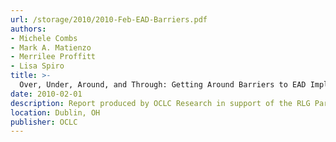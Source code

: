 ```yaml
---
url: /storage/2010/2010-Feb-EAD-Barriers.pdf
authors:
- Michele Combs
- Mark A. Matienzo
- Merrilee Proffitt
- Lisa Spiro
title: >-
  Over, Under, Around, and Through: Getting Around Barriers to EAD Implementation
date: 2010-02-01
description: Report produced by OCLC Research in support of the RLG Partnership
location: Dublin, OH
publisher: OCLC
---
```

